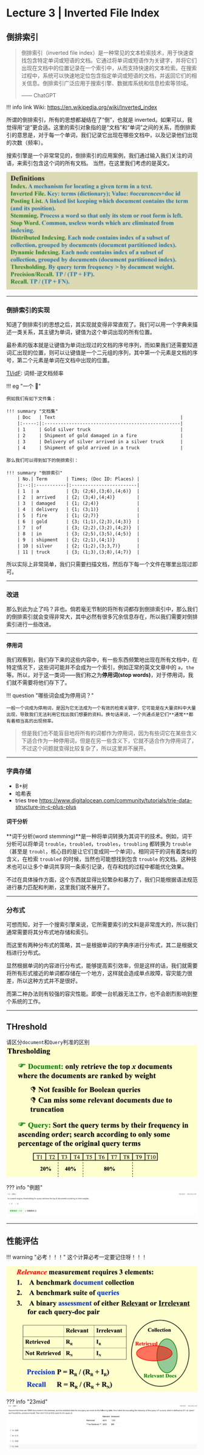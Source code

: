 # Lecture 3 | Inverted File Index

## 倒排索引

> 倒排索引（inverted file index）是一种常见的文本检索技术，用于快速查找包含特定单词或短语的文档。它通过将单词或短语作为关键字，并将它们出现在文档中的位置记录在一个索引中，从而支持快速的文本检索。在搜索过程中，系统可以快速地定位包含指定单词或短语的文档，并返回它们的相关信息。倒排索引广泛应用于搜索引擎、数据库系统和信息检索等领域。
>  
> —— ChatGPT

!!! info link
    Wiki: https://en.wikipedia.org/wiki/Inverted_index

所谓的倒排索引，所有的思想都凝结在了“倒”，也就是 inverted。如果可以，我觉得用“逆”更合适。这里的索引对象指的是“文档”和“单词”之间的关系，而倒排索引的意思是，对于每一个单词，我们记录它出现在哪些文档中，以及记录他们出现的次数（频率）。

搜索引擎是一个非常常见的，倒排索引的应用案例，我们通过输入我们关注的词语，来索引包含这个词的所有文档。 当然，在这里我们考虑的是英文。

![20240311113354.png](graph/20240311113354.png)

---

### 倒排索引的实现

知道了倒排索引的思想之后，其实现就变得非常直观了。我们可以用一个字典来描述一类关系，其主键为单词，键值为这个单词出现的所有位置。

最朴素的版本就是让键值为单词出现过的文档的序号序列，而如果我们还需要知道词汇出现的位置，则可以让键值是一个二元组的序列，其中第一个元素是文档的序号，第二个元素是单词在文档中出现的位置。

[TI/idF](https://zh.wikipedia.org/wiki/Tf-idf): 词频-逆文档频率

!!! eg "一个 🌰"
    
    例如我们有如下文件集：

    !!! summary "文档集"
        | Doc   | Text                                              |
        |:-----:|:--------------------------------------------------|
        | 1     | Gold silver truck                                 |
        | 2     | Shipment of gold damaged in a fire                |
        | 3     | Delivery of silver arrived in a silver truck      |
        | 4     | Shipment of gold arrived in a truck               |

    那么我们可以得到如下的倒排索引：

    !!! summary "倒排索引"
        | No.| Term       | Times; (Doc ID: Places) |
        |:--:|:-----------|:------------------------|
        | 1  | a          | {3; (2;6),(3;6),(4;6)}  |
        | 2  | arrived    | {2; (3;4),(4;4)}        |
        | 3  | damaged    | {1; (2;4)}              |
        | 4  | delivery   | {1; (3;1)}              |
        | 5  | fire       | {1; (2;7)}              |
        | 6  | gold       | {3; (1;1),(2;3),(4;3)}  |
        | 7  | of         | {3; (2;2),(3;2),(4;2)}  |
        | 8  | in         | {3; (2;5),(3;5),(4;5)}  |
        | 9  | shipment   | {2; (2;1),(4;1)}        |
        | 10 | silver     | {2; (1;2),(3;3,7)}      |
        | 11 | truck      | {3; (1;3),(3;8),(4;7)}  |

所以实际上非常简单，我们只需要扫描文档，然后存下每一个文件在哪里出现过即可。

---

### 改进

那么到此为止了吗？非也。倘若毫无节制的将所有词都存到倒排索引中，那么我们的倒排索引就会变得非常大，其中必然有很多冗余信息存在，所以我们需要对倒排索引进行一些改进。

---

#### 停用词

我们观察到，我们存下来的这些内容中，有一些东西频繁地出现在所有文档中，在特定情况下，这些词可能并不会成为一个索引，例如正常的英文文章中的 `a`，`the` 等。所以，对于这一类词——我们称之为**停用词(stop words)**，对于停用词，我们就不需要将他们存下了。

!!! question "哪些词会成为停用词？"

    一般一个词成为停用词，是因为它无法成为一个有效的检索关键字，它可能是在大量资料中大量出现，导致我们无法利用它找出我们想要的资料。换句话来说，一个共通点是它们**通常**都有着相当高的出现频率。

> 但是我们也不能盲目地将所有的词都作为停用词，因为有些词它在某些含义下适合作为一种停用词，但是在另一些含义下，它就不适合作为停用词了，不过这个问题就变得比较复杂了，所以这里并不展开。

---

### 字典存储
- B+树
- 哈希表
- tries tree https://www.digitalocean.com/community/tutorials/trie-data-structure-in-c-plus-plus

#### 词干分析

**词干分析(word stemming)**是一种将单词转换为其词干的技术。例如，词干分析可以将单词 `trouble`，`troubled`，`troubles`，`troubling` 都转换为 `trouble`（甚至是 `troubl`，核心目的是让它们变成同一个单词）。相同词干的词有着类似的含义，在检索 `troubled` 的时候，当然也可能想找到包含 `trouble` 的文档。这种技术也可以让多个单词共享同一条索引记录，在存和找的过程中都能优化效果。

不过在具体操作方面，这个东西就显得比较繁杂和暴力了，我们只能根据语法规范进行暴力匹配和判断，这里我们就不展开了。

---

### 分布式

可想而知，对于一个搜索引擎来说，它所需要索引的文料是非常庞大的，所以我们通常需要将其分布式地存储和索引。

而这里有两种分布式的策略，其一是根据单词的字典序进行分布式，其二是根据文档进行分布式。

显然根据单词的内容进行分布式，能够提高索引效率，但是这样的话，我们就需要将所有形式接近的单词都存储在一个地方，这样就会造成单点故障，容灾能力很差，所以这种方式并不是很好。

而第二种办法则有较强的容灾性能。即使一台机器无法工作，也不会剧烈影响到整个系统的工作。

---
## THreshold

请区分`document`和`Query`判准的区别
![20240617155519.png](graph/20240617155519.png)


<!-- prettier-ignore-start -->
??? info "例题"
    ![20240617160403.png](graph/20240617160403.png)
<!-- prettier-ignore-end -->
---

## 性能评估
<!-- prettier-ignore-start -->
!!! warning "必考！！！"
    这个计算必考一定要记住呀！！！
<!-- prettier-ignore-end -->
![20240617155719.png](graph/20240617155719.png)

<!-- prettier-ignore-start -->
??? info "23mid"
    ![20240617155846.png](graph/20240617155846.png)
<!-- prettier-ignore-end -->